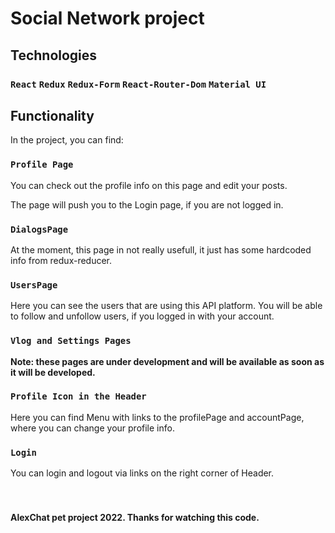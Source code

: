 # Social Network project

## Technologies

### `React` `Redux` `Redux-Form` `React-Router-Dom` `Material UI`


## Functionality

In the project, you can find:

### `Profile Page`

You can check out the profile info on this page and edit your posts.

The page will push you to the Login page, if you are not logged in.

### `DialogsPage`

At the moment, this page in not really usefull, it just has some hardcoded info from redux-reducer.

### `UsersPage`

Here you can see the users that are using this API platform. You will be able to follow and unfollow users, if you logged in with your account.

### `Vlog and Settings Pages`

**Note: these pages are under development and will be available as soon as it will be developed.**

### `Profile Icon in the Header`

Here you can find Menu with links to the profilePage and accountPage, where you can change your profile info. 

### `Login`

You can login and logout via links on the right corner of Header.
<br/>
<br/>
<br/>

#### AlexChat pet project 2022. Thanks for watching this code.
